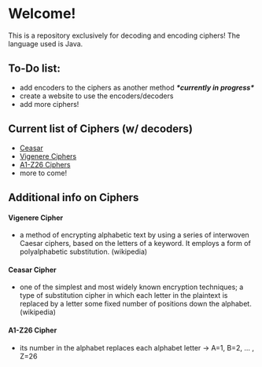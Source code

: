 # Welcome!
This is a repository exclusively for decoding and encoding ciphers! The language used is Java.

<h2>To-Do list:</h2>
<ul>
  <li>add encoders to the ciphers as another method <em><strong>*currently in progress*</strong></em></li>
  <li>create a website to use the encoders/decoders</li>
  <li>add more ciphers!</li>
</ul>

<h2>Current list of Ciphers (w/ decoders)</h2>
<ul>
  <li><a href="ceasar">Ceasar</li>
  <li><a href="#vigenere">Vigenere Ciphers</a></li>
  <li><a href="#a1-z26">A1-Z26 Ciphers</a></li>
  <li>more to come!</li>
</ul>

<h2>Additional info on Ciphers</h2>
<h4 id="vigenere">Vigenere Cipher</h4>
<ul>
  <li>a method of encrypting alphabetic text by using a series of interwoven Caesar ciphers, based on the letters of a keyword. It employs a form of polyalphabetic substitution. (wikipedia)</li>
</ul>
<h4 id="ceasar">Ceasar Cipher</h4>
<ul>
  <li>one of the simplest and most widely known encryption techniques; a type of substitution cipher in which each letter in the plaintext is replaced by a letter some fixed number of positions down the alphabet. (wikipedia)</li>
</ul>
<h4 id="a1-z26">A1-Z26 Cipher</h4>
<ul>
  <li>its number in the alphabet replaces each alphabet letter -> A=1, B=2, ... , Z=26</li>
</ul>
